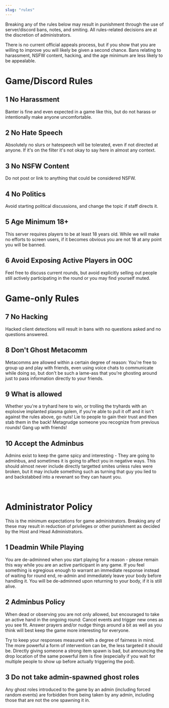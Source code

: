 ```yaml
---
slug: "rules"
---
```


Breaking any of the rules below may result in punishment through the use of server/discord bans, notes, and smiting. All rules-related decisions are at the discretion of administrators.

There is no current official appeals process, but if you show that you are willing to improve you will likely be given a second chance. Bans relating to harassment, NSFW content, hacking, and the age minimum are less likely to be appealable.

# Game/Discord Rules

## 1 No Harassment

Banter is fine and even expected in a game like this, but do not harass or intentionally make anyone uncomfortable.

## 2 No Hate Speech

Absolutely no slurs or hatespeech will be tolerated, even if not directed at anyone. If it's on the filter it's not okay to say here in almost any context.

## 3 No NSFW Content

Do not post or link to anything that could be considered NSFW.

## 4 No Politics

Avoid starting political discussions, and change the topic if staff directs it.

## 5 Age Minimum 18+

This server requires players to be at least 18 years old. While we will make no efforts to screen users, if it becomes obvious you are not 18 at any point you will be banned.

## 6 Avoid Exposing Active Players in OOC

Feel free to discuss current rounds, but avoid explicitly selling out people still actively participating in the round or you may find yourself muted.

# Game-only Rules

## 7 No Hacking

Hacked client detections will result in bans with no questions asked and no questions answered.

## 8 Don't Ghost Metacomm

Metacomms are allowed within a certain degree of reason: You're free to group up and play with friends, even using voice chats to communicate while doing so, but don't be such a lame-ass that you're ghosting around just to pass information directly to your friends.

## 9 What is allowed

Whether you're a tryhard here to win, or trolling the tryhards with an explosive implanted plasma golem, if you're able to pull it off and it isn't against the rules above, go nuts! Lie to people to gain their trust and then stab them in the back! Metagrudge someone you recognize from previous rounds! Gang up with friends!

## 10 Accept the Adminbus

Admins exist to keep the game spicy and interesting - They are going to adminbus, and sometimes it is going to affect you in negative ways. This should almost never include directly targetted smites unless rules were broken, but it may include something such as turning that guy you lied to and backstabbed into a revenant so they can haunt you.

&nbsp;

# Administrator Policy

This is the minimum expectations for game administrators. Breaking any of these may result in reduction of privileges or other punishment as decided by the Host and Head Administrators.

## 1 Deadmin While Playing

You are de-adminned when you start playing for a reason - please remain this way while you are an active participant in any game. If you feel something is egregious enough to warrant an immediate response instead of waiting for round end, re-admin and immediately leave your body before handling it. You will be de-adminned upon returning to your body, if it is still alive.

## 2 Adminbus Policy

When dead or observing you are not only allowed, but encouraged to take an active hand in the ongoing round: Cancel events and trigger new ones as you see fit. Answer prayers and/or nudge things around a bit as well as you think will best keep the game more interesting for everyone.

Try to keep your responses measured with a degree of fairness in mind. The more powerful a form of intervention can be, the less targeted it should be. Directly giving someone a strong item spawn is bad, but announcing the drop location of the same powerful item is fine (especially if you wait for multiple people to show up before actually triggering the pod).

## 3 Do not take admin-spawned ghost roles

Any ghost roles introduced to the game by an admin (including forced random events) are forbidden from being taken by any admin, including those that are not the one spawning it in.
